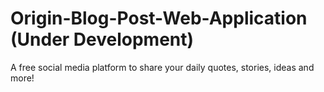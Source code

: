 # Origin-Blog-Post-Web-Application (Under Development)

A free social media platform to share your daily quotes, stories, ideas and more!
